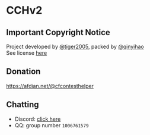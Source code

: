 # CCHv2

## Important Copyright Notice
Project developed by [@tiger2005](https://www.luogu.com.cn/user/60864), packed by [@qinyihao](https://www.luogu.com.cn/user/348831)  
See license [here](https://github.com/CodeforcesContestHelper/CCHv2/blob/main/LICENSE)

## Donation
https://afdian.net/@cfcontesthelper

## Chatting
- Discord: [click here](https://discord.gg/natZEphAmS)
- QQ: group number `1006761579`
